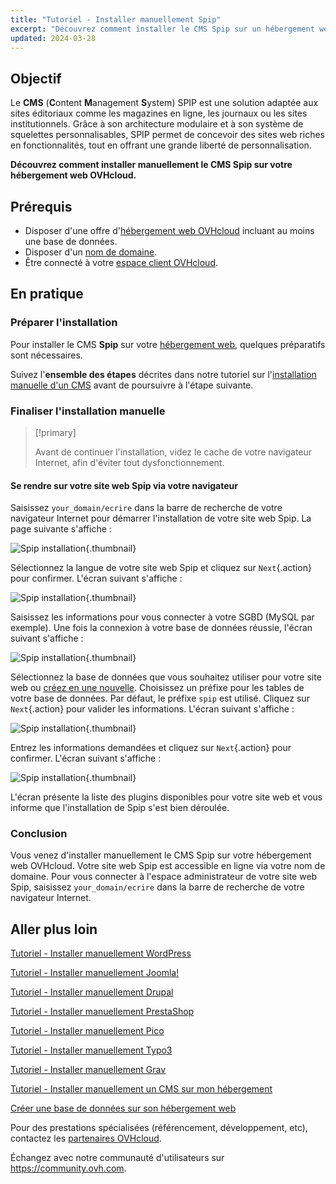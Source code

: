 ```yaml
---
title: "Tutoriel - Installer manuellement Spip"
excerpt: "Découvrez comment installer le CMS Spip sur un hébergement web OVHcloud"
updated: 2024-03-28
---
```


## Objectif

Le **CMS** (**C**ontent **M**anagement **S**ystem) SPIP est une solution adaptée aux sites éditoriaux comme les magazines en ligne, les journaux ou les sites institutionnels. Grâce à son architecture modulaire et à son système de squelettes personnalisables, SPIP permet de concevoir des sites web riches en fonctionnalités, tout en offrant une grande liberté de personnalisation.

**Découvrez comment installer manuellement le CMS Spip sur votre hébergement web OVHcloud.**

## Prérequis

- Disposer d'une offre d'[hébergement web OVHcloud](https://www.ovhcloud.com/fr-ca/web-hosting/) incluant au moins une base de données.
- Disposer d'un [nom de domaine](https://www.ovhcloud.com/fr-ca/domains/).
- Être connecté à votre [espace client OVHcloud](https://ca.ovh.com/auth/?action=gotomanager&from=https://www.ovh.com/ca/fr/&ovhSubsidiary=qc).

## En pratique

### Préparer l'installation

Pour installer le CMS **Spip** sur votre [hébergement web](https://www.ovhcloud.com/fr-ca/web-hosting/), quelques préparatifs sont nécessaires.

Suivez l'**ensemble des étapes** décrites dans notre tutoriel sur l'[installation manuelle d'un CMS](/pages/web_cloud/web_hosting/cms_manual_installation) avant de poursuivre à l'étape suivante.

### Finaliser l'installation manuelle

> [!primary]
>
> Avant de continuer l'installation, videz le cache de votre navigateur Internet, afin d'éviter tout dysfonctionnement.
>

#### Se rendre sur votre site web Spip via votre navigateur

Saisissez `your_domain/ecrire` dans la barre de recherche de votre navigateur Internet pour démarrer l'installation de votre site web Spip. La page suivante s'affiche :

![Spip installation](images/installation_first_step.png){.thumbnail}

Sélectionnez la langue de votre site web Spip et cliquez sur `Next`{.action} pour confirmer. L'écran suivant s'affiche :

![Spip installation](images/installation_second_step.png){.thumbnail}

Saisissez les informations pour vous connecter à votre SGBD (MySQL par exemple). Une fois la connexion à votre base de données réussie, l'écran suivant s'affiche :

![Spip installation](images/installation_third_step.png){.thumbnail}

Sélectionnez la base de données que vous souhaitez utiliser pour votre site web ou [créez en une nouvelle](/pages/web_cloud/web_hosting/sql_create_database). Choisissez un préfixe pour les tables de votre base de données. Par défaut, le préfixe `spip` est utilisé. Cliquez sur `Next`{.action} pour valider les informations. L'écran suivant s'affiche :

![Spip installation](images/installation_fourth_step.png){.thumbnail}

Entrez les informations demandées et cliquez sur `Next`{.action} pour confirmer. L'écran suivant s'affiche :

![Spip installation](images/installation_fifth_step.png){.thumbnail}

L'écran présente la liste des plugins disponibles pour votre site web et vous informe que l'installation de Spip s'est bien déroulée.

### Conclusion

Vous venez d'installer manuellement le CMS Spip sur votre hébergement web OVHcloud. Votre site web Spip est accessible en ligne via votre nom de domaine. Pour vous connecter à l'espace administrateur de votre site web Spip, saisissez `your_domain/ecrire` dans la barre de recherche de votre navigateur Internet.

## Aller plus loin <a name="go-further"></a>

[Tutoriel - Installer manuellement WordPress](/pages/web_cloud/web_hosting/cms_manual_installation_wordpress)

[Tutoriel - Installer manuellement Joomla!](/pages/web_cloud/web_hosting/cms_manual_installation_joomla)

[Tutoriel - Installer manuellement Drupal](/pages/web_cloud/web_hosting/cms_manual_installation_drupal)

[Tutoriel - Installer manuellement PrestaShop](/pages/web_cloud/web_hosting/cms_manual_installation_prestashop)

[Tutoriel - Installer manuellement Pico](/pages/web_cloud/web_hosting/cms_manual_installation_pico)

[Tutoriel - Installer manuellement Typo3](/pages/web_cloud/web_hosting/cms_manual_installation_typo3)

[Tutoriel - Installer manuellement Grav](/pages/web_cloud/web_hosting/cms_manual_installation_grav)

[Tutoriel - Installer manuellement un CMS sur mon hébergement](/pages/web_cloud/web_hosting/cms_manual_installation)

[Créer une base de données sur son hébergement web](/pages/web_cloud/web_hosting/sql_create_database)

Pour des prestations spécialisées (référencement, développement, etc), contactez les [partenaires OVHcloud](https://partner.ovhcloud.com/fr-ca/directory/).

Échangez avec notre communauté d'utilisateurs sur <https://community.ovh.com>.